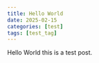 ```yaml
---
title: Hello World
date: 2025-02-15
categories: [test]
tags: [test_tag]
---
```


Hello World this is a test post.



